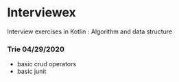 # Interviewex
Interview exercises in Kotlin : Algorithm and data structure

### Trie 04/29/2020
- basic crud operators 
- basic junit
